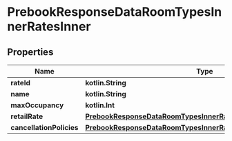 
# PrebookResponseDataRoomTypesInnerRatesInner

## Properties
Name | Type | Description | Notes
------------ | ------------- | ------------- | -------------
**rateId** | **kotlin.String** |  |  [optional]
**name** | **kotlin.String** |  |  [optional]
**maxOccupancy** | **kotlin.Int** |  |  [optional]
**retailRate** | [**PrebookResponseDataRoomTypesInnerRatesInnerRetailRate**](PrebookResponseDataRoomTypesInnerRatesInnerRetailRate.md) |  |  [optional]
**cancellationPolicies** | [**PrebookResponseDataRoomTypesInnerRatesInnerCancellationPolicies**](PrebookResponseDataRoomTypesInnerRatesInnerCancellationPolicies.md) |  |  [optional]



